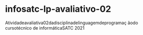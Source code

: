 # infosatc-lp-avaliativo-02
 Atividadeavaliativa02dadisciplinadelinguagemdeprogramaç ãodo cursotécnico de informáticaSATC 2021

